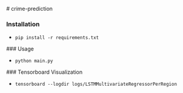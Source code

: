 # crime-prediction


### Installation

* `pip install -r requirements.txt`


### Usage

* `python main.py`


### Tensorboard Visualization

* `tensorboard --logdir logs/LSTMMultivariateRegressorPerRegion`